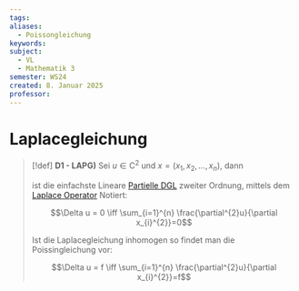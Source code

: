 ```yaml
---
tags: 
aliases:
  - Poissongleichung
keywords: 
subject:
  - VL
  - Mathematik 3
semester: WS24
created: 8. Januar 2025
professor:
---
```

 

# Laplacegleichung

> [!def] **D1 - LAPG)** Sei $u \in \mathrm{C}^{2}$ und $x = (x_{1},x_{2},\dots,x_{n})$, dann
> 
> ist die einfachste Lineare [Partielle DGL](Partielle%20Differenzialgleichung.md) zweiter Ordnung, mittels dem [Laplace Operator](Laplace%20Operator.md) Notiert:
> 
> $$\Delta u = 0 \iff  \sum_{i=1}^{n}  \frac{\partial^{2}u}{\partial x_{i}^{2}}=0$$
> 
> Ist die Laplacegleichung inhomogen so findet man die Poissingleichung vor:
> 
> $$\Delta u = f \iff \sum_{i=1}^{n}  \frac{\partial^{2}u}{\partial x_{i}^{2}}=f$$